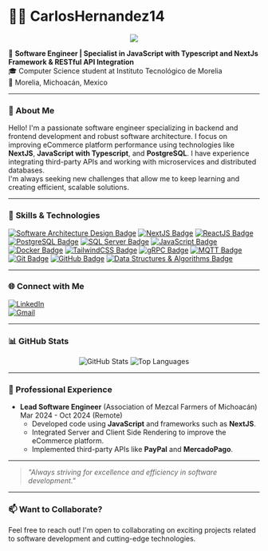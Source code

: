 # 👨‍💻 CarlosHernandez14

<p align="center">
  <!-- Typing SVG by DenverCoder1 - https://github.com/DenverCoder1/readme-typing-svg -->
  <a href="https://github.com/CarlosHernandez14">
    <img src="https://readme-typing-svg.demolab.com/?lines=Backend%20Developer;Software%20Engineer;2%20years%20of%20coding%20experience;Always%20learning%20new%20things&font=Fira%20Code&center=true&width=440&height=45&color=f75c7e&vCenter=true&pause=1000&size=22" /></a>
</p>


🚀 **Software Engineer | Specialist in JavaScript with Typescript and NextJs Framework & RESTful API Integration**  
🎓 Computer Science student at Instituto Tecnológico de Morelia  
📍 Morelia, Michoacán, Mexico

---

### 🌟 About Me

Hello! I'm a passionate software engineer specializing in backend and frontend development and robust software architecture. I focus on improving eCommerce platform performance using technologies like **NextJS**, **JavaScript with Typescript**, and **PostgreSQL**. I have experience integrating third-party APIs and working with microservices and distributed databases.  
I'm always seeking new challenges that allow me to keep learning and creating efficient, scalable solutions.

---

### 🔧 **Skills & Technologies**  

[![Software Architecture Design Badge](https://img.shields.io/badge/-Software%20Architecture%20Design-007396?style=for-the-badge&labelColor=black&logo=data:image/svg+xml;base64,PASELBASE64_DE_TU_LOGO)](#)
[![NextJS Badge](https://img.shields.io/badge/-NextJS-000000?style=for-the-badge&labelColor=black&logo=next.js&logoColor=FFFFFF)](#)
[![ReactJS Badge](https://img.shields.io/badge/-React-61DBFB?style=for-the-badge&labelColor=black&logo=react&logoColor=61DBFB)](#)
[![PostgreSQL Badge](https://img.shields.io/badge/-PostgreSQL-336791?style=for-the-badge&labelColor=black&logo=postgresql&logoColor=336791)](#)
[![SQL Server Badge](https://img.shields.io/badge/-SQL%20Server-CC2927?style=for-the-badge&labelColor=black&logo=microsoft-sql-server&logoColor=CC2927)](#)
[![JavaScript Badge](https://img.shields.io/badge/-JavaScript-F0DB4F?style=for-the-badge&labelColor=black&logo=javascript&logoColor=F0DB4F)](#)
[![Docker Badge](https://img.shields.io/badge/-Docker-2496ED?style=for-the-badge&labelColor=black&logo=docker&logoColor=2496ED)](#)
[![TailwindCSS Badge](https://img.shields.io/badge/-TailwindCSS-38B2AC?style=for-the-badge&labelColor=black&logo=tailwind-css&logoColor=38B2AC)](#)
[![gRPC Badge](https://img.shields.io/badge/-gRPC-4285F4?style=for-the-badge&labelColor=black&logo=google&logoColor=4285F4)](#)
[![MQTT Badge](https://img.shields.io/badge/-MQTT-660066?style=for-the-badge&labelColor=black&logo=eclipse-mosquitto&logoColor=660066)](#)
[![Git Badge](https://img.shields.io/badge/-Git-F05032?style=for-the-badge&labelColor=black&logo=git&logoColor=F05032)](#)
[![GitHub Badge](https://img.shields.io/badge/-GitHub-181717?style=for-the-badge&labelColor=black&logo=github&logoColor=FFFFFF)](#)
[![Data Structures & Algorithms Badge](https://img.shields.io/badge/-Data%20Structures%20%26%20Algorithms-4B8BBE?style=for-the-badge&labelColor=black&logo=python&logoColor=4B8BBE)](#)


---

### 🌐 Connect with Me

[![LinkedIn](https://img.shields.io/badge/-LinkedIn-blue?style=for-the-badge&logo=linkedin)](https://www.linkedin.com/in/carlos-hernandez-cortes-1b5693243/)  
[![Gmail](https://img.shields.io/badge/-Gmail-red?style=for-the-badge&logo=gmail&logoColor=white)](mailto:carloskvpchc@gmail.com)  

---

### 📊 GitHub Stats

<div align="center">
  <img src="https://github-readme-stats.vercel.app/api?username=CarlosHernandez14&show_icons=true&theme=radical" alt="GitHub Stats" />
  <img src="https://github-readme-stats.vercel.app/api/top-langs/?username=CarlosHernandez14&layout=compact&theme=radical" alt="Top Languages" />
</div>

---

### 💼 Professional Experience

- **Lead Software Engineer** (Association of Mezcal Farmers of Michoacán)  
  Mar 2024 - Oct 2024 (Remote)  
  - Developed code using **JavaScript** and frameworks such as **NextJS**.
  - Integrated Server and Client Side Rendering to improve the eCommerce platform.
  - Implemented third-party APIs like **PayPal** and **MercadoPago**.

---

> _"Always striving for excellence and efficiency in software development."_

---

### 📫 Want to Collaborate?  
Feel free to reach out! I'm open to collaborating on exciting projects related to software development and cutting-edge technologies.
